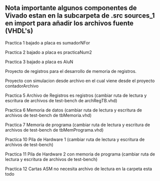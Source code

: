 ## Nota importante algunos componentes de Vivado estan en la subcarpeta de .src sources\_1 en import para añadir los archivos fuente (VHDL's) ##

Practica 1 bajado a placa es sumadorNFor

Practica 2 bajado a placa es practicaNum2

Practica 3 bajado a placa es AluN

Proyecto de registros para el desarrollo de memoria de registros.

Proyecto con simulacion desde archivo en el cual viene desde el proyecto contadorArchivo

Practica 5 Archivo de Registros es registros (cambiar ruta de lectura y escritura de archivos de test-bench de archRegTB.vhd)

Practica 6 Memoria de datos (cambiar ruta de lectura y escritura de archivos de test-bench de tbMemoria.vhd)

Practica 7 Memoria de programa (cambiar ruta de lectura y escritura de archivos de test-bench de tbMemPrograma.vhd)

Practica 10 Pila de Hardware 1 (cambiar ruta de lectura y escritura de archivos de test-bench)

Practica 11 Pila de Hardware 2 con memoria de programa (cambiar ruta de lectura y escritura de archivos de test-bench)

Practica 12 Cartas ASM no necesita archivo de lectura en la carpeta esta todo
